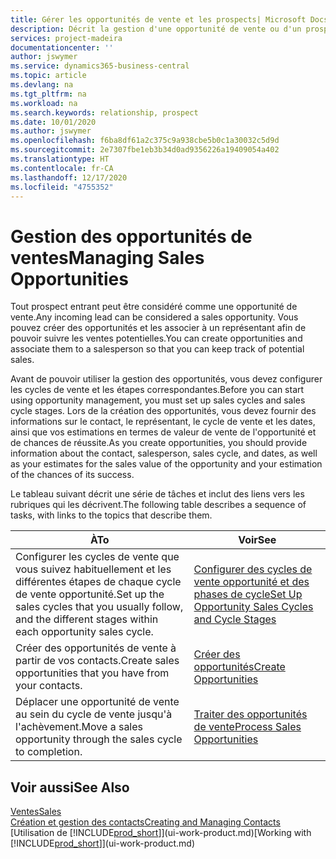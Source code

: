 ```yaml
---
title: Gérer les opportunités de vente et les prospects| Microsoft Docs
description: Décrit la gestion d'une opportunité de vente ou d'un prospect entrant dans Business Central, et l'association de l'opportunité à un représentant pour effectuer le suivi des ventes potentielles.
services: project-madeira
documentationcenter: ''
author: jswymer
ms.service: dynamics365-business-central
ms.topic: article
ms.devlang: na
ms.tgt_pltfrm: na
ms.workload: na
ms.search.keywords: relationship, prospect
ms.date: 10/01/2020
ms.author: jswymer
ms.openlocfilehash: f6ba8df61a2c375c9a938cbe5b0c1a30032c5d9d
ms.sourcegitcommit: 2e7307fbe1eb3b34d0ad9356226a19409054a402
ms.translationtype: HT
ms.contentlocale: fr-CA
ms.lasthandoff: 12/17/2020
ms.locfileid: "4755352"
---
```

# <a name="managing-sales-opportunities"></a><span data-ttu-id="72f86-103">Gestion des opportunités de ventes</span><span class="sxs-lookup"><span data-stu-id="72f86-103">Managing Sales Opportunities</span></span>
<span data-ttu-id="72f86-104">Tout prospect entrant peut être considéré comme une opportunité de vente.</span><span class="sxs-lookup"><span data-stu-id="72f86-104">Any incoming lead can be considered a sales opportunity.</span></span> <span data-ttu-id="72f86-105">Vous pouvez créer des opportunités et les associer à un représentant afin de pouvoir suivre les ventes potentielles.</span><span class="sxs-lookup"><span data-stu-id="72f86-105">You can create opportunities and associate them to a salesperson so that you can keep track of potential sales.</span></span>

<span data-ttu-id="72f86-106">Avant de pouvoir utiliser la gestion des opportunités, vous devez configurer les cycles de vente et les étapes correspondantes.</span><span class="sxs-lookup"><span data-stu-id="72f86-106">Before you can start using opportunity management, you must set up sales cycles and sales cycle stages.</span></span> <span data-ttu-id="72f86-107">Lors de la création des opportunités, vous devez fournir des informations sur le contact, le représentant, le cycle de vente et les dates, ainsi que vos estimations en termes de valeur de vente de l'opportunité et de chances de réussite.</span><span class="sxs-lookup"><span data-stu-id="72f86-107">As you create opportunities, you should provide information about the contact, salesperson, sales cycle, and dates, as well as your estimates for the sales value of the opportunity and your estimation of the chances of its success.</span></span>

<span data-ttu-id="72f86-108">Le tableau suivant décrit une série de tâches et inclut des liens vers les rubriques qui les décrivent.</span><span class="sxs-lookup"><span data-stu-id="72f86-108">The following table describes a sequence of tasks, with links to the topics that describe them.</span></span>

| <span data-ttu-id="72f86-109">À</span><span class="sxs-lookup"><span data-stu-id="72f86-109">To</span></span> | <span data-ttu-id="72f86-110">Voir</span><span class="sxs-lookup"><span data-stu-id="72f86-110">See</span></span> |
| --- | --- |
| <span data-ttu-id="72f86-111">Configurer les cycles de vente que vous suivez habituellement et les différentes étapes de chaque cycle de vente opportunité.</span><span class="sxs-lookup"><span data-stu-id="72f86-111">Set up the sales cycles that you usually follow, and the different stages within each opportunity sales cycle.</span></span> |[<span data-ttu-id="72f86-112">Configurer des cycles de vente opportunité et des phases de cycle</span><span class="sxs-lookup"><span data-stu-id="72f86-112">Set Up Opportunity Sales Cycles and Cycle Stages</span></span>](marketing-how-setup-opportunity-sales-cycles-stages.md) |
| <span data-ttu-id="72f86-113">Créer des opportunités de vente à partir de vos contacts.</span><span class="sxs-lookup"><span data-stu-id="72f86-113">Create sales opportunities that you have from your contacts.</span></span> |[<span data-ttu-id="72f86-114">Créer des opportunités</span><span class="sxs-lookup"><span data-stu-id="72f86-114">Create Opportunities</span></span>](marketing-how-create-opportunities.md) |
| <span data-ttu-id="72f86-115">Déplacer une opportunité de vente au sein du cycle de vente jusqu'à l'achèvement.</span><span class="sxs-lookup"><span data-stu-id="72f86-115">Move a sales opportunity through the sales cycle to completion.</span></span> |[<span data-ttu-id="72f86-116">Traiter des opportunités de vente</span><span class="sxs-lookup"><span data-stu-id="72f86-116">Process Sales Opportunities</span></span>](marketing-processing-sales-opportunities.md) |

## <a name="see-also"></a><span data-ttu-id="72f86-117">Voir aussi</span><span class="sxs-lookup"><span data-stu-id="72f86-117">See Also</span></span>
[<span data-ttu-id="72f86-118">Ventes</span><span class="sxs-lookup"><span data-stu-id="72f86-118">Sales</span></span>](sales-manage-sales.md)  
[<span data-ttu-id="72f86-119">Création et gestion des contacts</span><span class="sxs-lookup"><span data-stu-id="72f86-119">Creating and Managing Contacts</span></span>](marketing-contacts.md)  
<span data-ttu-id="72f86-120">[Utilisation de [!INCLUDE[prod_short](includes/prod_short.md)]](ui-work-product.md)</span><span class="sxs-lookup"><span data-stu-id="72f86-120">[Working with [!INCLUDE[prod_short](includes/prod_short.md)]](ui-work-product.md)</span></span>
